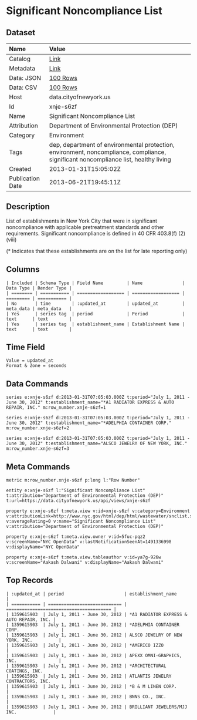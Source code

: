 # Significant Noncompliance List

## Dataset

| Name | Value |
| :--- | :---- |
| Catalog | [Link](https://catalog.data.gov/dataset/significant-noncompliance-list-c6f5f) |
| Metadata | [Link](https://data.cityofnewyork.us/api/views/xnje-s6zf) |
| Data: JSON | [100 Rows](https://data.cityofnewyork.us/api/views/xnje-s6zf/rows.json?max_rows=100) |
| Data: CSV | [100 Rows](https://data.cityofnewyork.us/api/views/xnje-s6zf/rows.csv?max_rows=100) |
| Host | data.cityofnewyork.us |
| Id | xnje-s6zf |
| Name | Significant Noncompliance List |
| Attribution | Department of Environmental Protection (DEP) |
| Category | Environment |
| Tags | dep, department of environmental protection, environment, noncompliance, compliance, significant noncompliance list, healthy living |
| Created | 2013-01-31T15:05:02Z |
| Publication Date | 2013-06-21T19:45:11Z |

## Description

List of establishments in New York City that were in significant noncompliance with applicable pretreatment standards and other requirements. Significant noncompliance is defined in 40 CFR 403.8(f) (2) (viii)

(* Indicates that these establishments are on the list for late reporting only)

## Columns

```ls
| Included | Schema Type | Field Name         | Name               | Data Type | Render Type |
| ======== | =========== | ================== | ================== | ========= | =========== |
| No       | time        | :updated_at        | updated_at         | meta_data | meta_data   |
| Yes      | series tag  | period             | Period             | text      | text        |
| Yes      | series tag  | establishment_name | Establishment Name | text      | text        |
```

## Time Field

```ls
Value = updated_at
Format & Zone = seconds
```

## Data Commands

```ls
series e:xnje-s6zf d:2013-01-31T07:05:03.000Z t:period="July 1, 2011 - June 30, 2012" t:establishment_name="*A1 RADIATOR EXPRESS & AUTO REPAIR, INC." m:row_number.xnje-s6zf=1

series e:xnje-s6zf d:2013-01-31T07:05:03.000Z t:period="July 1, 2011 - June 30, 2012" t:establishment_name="*ADELPHIA CONTAINER CORP." m:row_number.xnje-s6zf=2

series e:xnje-s6zf d:2013-01-31T07:05:03.000Z t:period="July 1, 2011 - June 30, 2012" t:establishment_name="ALSCO JEWELRY OF NEW YORK, INC." m:row_number.xnje-s6zf=3
```

## Meta Commands

```ls
metric m:row_number.xnje-s6zf p:long l:"Row Number"

entity e:xnje-s6zf l:"Significant Noncompliance List" t:attribution="Department of Environmental Protection (DEP)" t:url=https://data.cityofnewyork.us/api/views/xnje-s6zf

property e:xnje-s6zf t:meta.view v:id=xnje-s6zf v:category=Environment v:attributionLink=http://www.nyc.gov/html/dep/html/wastewater/snclist.shtml v:averageRating=0 v:name="Significant Noncompliance List" v:attribution="Department of Environmental Protection (DEP)"

property e:xnje-s6zf t:meta.view.owner v:id=5fuc-pqz2 v:screenName="NYC OpenData" v:lastNotificationSeenAt=1491336998 v:displayName="NYC OpenData"

property e:xnje-s6zf t:meta.view.tableauthor v:id=ya7g-926w v:screenName="Aakash Dalwani" v:displayName="Aakash Dalwani"
```

## Top Records

```ls
| :updated_at | period                       | establishment_name                       | 
| =========== | ============================ | ======================================== | 
| 1359615903  | July 1, 2011 - June 30, 2012 | *A1 RADIATOR EXPRESS & AUTO REPAIR, INC. | 
| 1359615903  | July 1, 2011 - June 30, 2012 | *ADELPHIA CONTAINER CORP.                | 
| 1359615903  | July 1, 2011 - June 30, 2012 | ALSCO JEWELRY OF NEW YORK, INC.          | 
| 1359615903  | July 1, 2011 - June 30, 2012 | *AMERICO IZZO                            | 
| 1359615903  | July 1, 2011 - June 30, 2012 | APEXX OMNI-GRAPHICS, INC.                | 
| 1359615903  | July 1, 2011 - June 30, 2012 | *ARCHITECTURAL COATINGS, INC.            | 
| 1359615903  | July 1, 2011 - June 30, 2012 | ATLANTIS JEWELRY CONTRACTORS, INC.       | 
| 1359615903  | July 1, 2011 - June 30, 2012 | *B & M LINEN CORP.                       | 
| 1359615903  | July 1, 2011 - June 30, 2012 | BNNS CO., INC.                           | 
| 1359615903  | July 1, 2011 - June 30, 2012 | BRILLIANT JEWELERS/MJJ INC.              | 
```